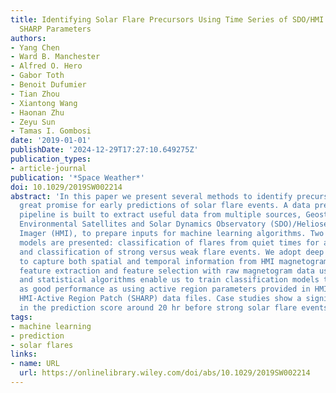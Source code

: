 ```yaml
---
title: Identifying Solar Flare Precursors Using Time Series of SDO/HMI Images and
  SHARP Parameters
authors:
- Yang Chen
- Ward B. Manchester
- Alfred O. Hero
- Gabor Toth
- Benoit Dufumier
- Tian Zhou
- Xiantong Wang
- Haonan Zhu
- Zeyu Sun
- Tamas I. Gombosi
date: '2019-01-01'
publishDate: '2024-12-29T17:27:10.649275Z'
publication_types:
- article-journal
publication: '*Space Weather*'
doi: 10.1029/2019SW002214
abstract: 'In this paper we present several methods to identify precursors that show
  great promise for early predictions of solar flare events. A data preprocessing
  pipeline is built to extract useful data from multiple sources, Geostationary Operational
  Environmental Satellites and Solar Dynamics Observatory (SDO)/Helioseismic and Magnetic
  Imager (HMI), to prepare inputs for machine learning algorithms. Two classification
  models are presented: classification of flares from quiet times for active regions
  and classification of strong versus weak flare events. We adopt deep learning algorithms
  to capture both spatial and temporal information from HMI magnetogram data. Effective
  feature extraction and feature selection with raw magnetogram data using deep learning
  and statistical algorithms enable us to train classification models to achieve almost
  as good performance as using active region parameters provided in HMI/Space-Weather
  HMI-Active Region Patch (SHARP) data files. Case studies show a significant increase
  in the prediction score around 20 hr before strong solar flare events.'
tags:
- machine learning
- prediction
- solar flares
links:
- name: URL
  url: https://onlinelibrary.wiley.com/doi/abs/10.1029/2019SW002214
---
```

